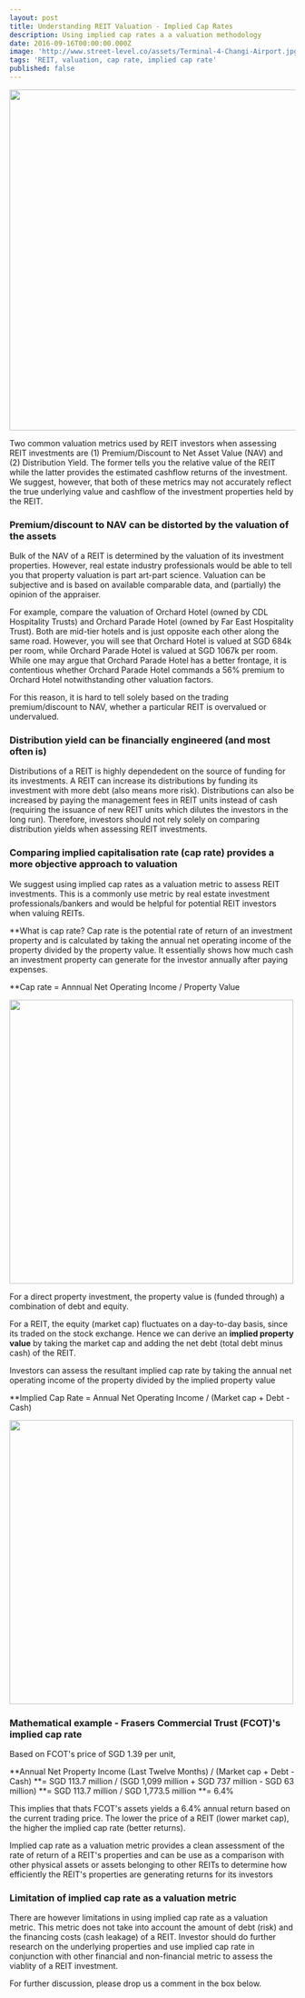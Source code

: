 ```yaml
---
layout: post
title: Understanding REIT Valuation - Implied Cap Rates
description: Using implied cap rates a a valuation methodology
date: 2016-09-16T00:00:00.000Z
image: 'http://www.street-level.co/assets/Terminal-4-Changi-Airport.jpg'
tags: 'REIT, valuation, cap rate, implied cap rate'
published: false
---
```


<img src="http://www.street-level.co/assets/Terminal-4-Changi-Airport.jpg" width="600px"><br>

Two common valuation metrics used by REIT investors when assessing REIT investments are (1) Premium/Discount to Net Asset Value (NAV) and (2) Distribution Yield.  The former tells you the relative value of the REIT while the latter provides the estimated cashflow returns of the investment.  We suggest, however, that both of these metrics may not accurately reflect the true underlying value and cashflow of the investment properties held by the REIT. <!--more-->

### Premium/discount to NAV can be distorted by the valuation of the assets
Bulk of the NAV of a REIT is determined by the valuation of its investment properties.  However, real estate industry professionals would be able to tell you that property valuation is part art-part science.  Valuation can be subjective and is based on available comparable data, and (partially) the opinion of the appraiser.

For example, compare the valuation of Orchard Hotel (owned by CDL Hospitality Trusts) and Orchard Parade Hotel (owned by Far East Hospitality Trust).  Both are mid-tier hotels and is just opposite each other along the same road.  However, you will see that Orchard Hotel is valued at SGD 684k per room, while Orchard Parade Hotel is valued at SGD 1067k per room.  While one may argue that Orchard Parade Hotel has a better frontage, it is contentious whether Orchard Parade Hotel commands a 56% premium to Orchard Hotel notwithstanding other valuation factors. 

For this reason, it is hard to tell solely based on the trading premium/discount to NAV, whether a particular REIT is overvalued or undervalued. 

### Distribution yield can be financially engineered (and most often is)
Distributions of a REIT is highly dependedent on the source of funding for its investments. A REIT can increase its distributions by funding its investment with more debt (also means more risk).  Distributions can also be increased by paying the management fees in REIT units instead of cash (requiring the issuance of new REIT units which dilutes the investors in the long run).  Therefore, investors should not rely solely on comparing distribution yields when assessing REIT investments. 

### Comparing implied capitalisation rate (cap rate) provides a more objective approach to valuation
We suggest using implied cap rates as a valuation metric to assess REIT investments.  This is a commonly use metric by real estate investment professionals/bankers and would be helpful for potential REIT investors when valuing REITs.

**What is cap rate?
Cap rate is the potential rate of return of an investment property and is calculated by taking the annual net operating income of the property divided by the property value.  It essentially shows how much cash an investment property can generate for the investor annually after paying expenses.

**Cap rate = Annnual Net Operating Income / Property Value 

<img src="http://www.street-level.co/assets/Property-value.png" width="500px"><br>

For a direct property investment, the property value is (funded through) a combination of debt and equity.  

For a REIT, the equity (market cap) fluctuates on a day-to-day basis, since its traded on the stock exchange.  Hence we can derive an **implied property value** by taking the market cap and adding the net debt (total debt minus cash) of the REIT.

Investors can assess the resultant implied cap rate by taking the annual net operating income of the property divided by the implied property value

**Implied Cap Rate = Annual Net Operating Income / (Market cap + Debt - Cash)

<img src="http://www.street-level.co/assets/Implied-property-value.png" width="500px"><br>

### Mathematical example - Frasers Commercial Trust (FCOT)'s implied cap rate

Based on FCOT's price of SGD 1.39 per unit,

**Annual Net Property Income (Last Twelve Months) / (Market cap + Debt - Cash)
**= SGD 113.7 million / (SGD 1,099 million + SGD 737 million - SGD 63 million)
**= SGD 113.7 million / SGD 1,773.5 million 
**= 6.4%

This implies that thats FCOT's assets yields a 6.4% annual return based on the current trading price.  The lower the price of a REIT (lower market cap), the higher the implied cap rate (better returns).  

Implied cap rate as a valuation metric provides a clean assessment of the rate of return of a REIT's properties and can be use as a comparison with other physical assets or assets belonging to other REITs to determine how efficiently the REIT's properties are generating returns for its investors

### Limitation of implied cap rate as a valuation metric
There are however limitations in using implied cap rate as a valuation metric. This metric does not take into account the amount of debt (risk) and the financing costs (cash leakage) of a REIT.  Investor should do further research on the underlying properties and use implied cap rate in conjunction with other financial and non-financial metric to assess the viablity of a REIT investment. 

For further discussion, please drop us a comment in the box below.
